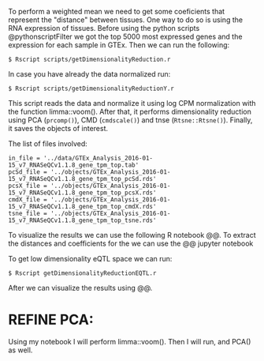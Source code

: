 To perform a weighted mean we need to get some coeficients that represent the "distance" between tissues. One way to do so is using the RNA expression of tissues. Before using the python scripts @pythonscriptFilter we got the top 5000 most expressed genes and the expression for each sample in GTEx. Then we can run the following:

```{sh}
$ Rscript scripts/getDimensionalityReduction.r
```

In case you have already the data normalized run:
```{sh}
$ Rscript scripts/getDimensionalityReductionY.r
```

This script reads the data and normalize it using log CPM normalization with the function limma::voom().
After that, it performs dimensionality reduction using PCA (`prcomp()`), CMD (`cmdscale()`) and tnse (`Rtsne::Rtsne()`).
Finally, it saves the objects of interest.

The list of files involved:
```{sh}
in_file = '../data/GTEx_Analysis_2016-01-15_v7_RNASeQCv1.1.8_gene_tpm_top.tab'
pcSd_file = '../objects/GTEx_Analysis_2016-01-15_v7_RNASeQCv1.1.8_gene_tpm_top_pcSd.rds'
pcsX_file = '../objects/GTEx_Analysis_2016-01-15_v7_RNASeQCv1.1.8_gene_tpm_top_pcsX.rds'
cmdX_file = '../objects/GTEx_Analysis_2016-01-15_v7_RNASeQCv1.1.8_gene_tpm_top_cmdX.rds'
tsne_file = '../objects/GTEx_Analysis_2016-01-15_v7_RNASeQCv1.1.8_gene_tpm_top_tsne.rds'
```

To visualize the results we can use the following R notebook @@.
To extract the distances and coefficients for the we can use the @@ jupyter notebook


To get low dimensionality eQTL space we can run:
```{sh}
$ Rscript getDimensionalityReductionEQTL.r
```

After we can visualize the results using @@.


# REFINE PCA:

Using my notebook I will perform limma::voom().
Then I will run, and PCA() as well.

